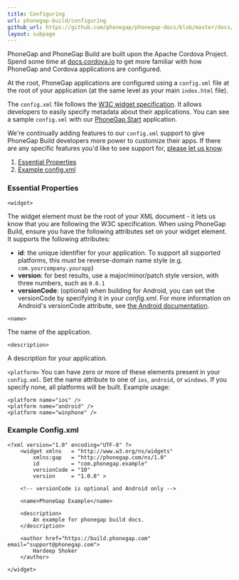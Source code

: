 ```yaml
---
title: Configuring
url: phonegap-build/configuring
github_url: https://github.com/phonegap/phonegap-docs/blob/master/docs/4-phonegap-build/2-configuring/0-index.html.md
layout: subpage
---
```


PhoneGap and PhoneGap Build are built upon the Apache Cordova Project. Spend some time at [docs.cordova.io](http://docs.cordova.io) to get more familiar with how PhoneGap and Cordova applications are configured.

At the root, PhoneGap applications are configured using a `config.xml` file at the root of your application (at the same level as your main `index.html` file).

The `config.xml` file follows the [W3C widget specification](http://www.w3.org/TR/widgets/). It allows developers to easily specify metadata about their applications. You can see a sample `config.xml` with our [PhoneGap Start](https://github.com/phonegap/phonegap-start/blob/master/www/config.xml) application.

We're continually adding features to our `config.xml` support to give PhoneGap Build developers more power to customize their apps. If there are any specific features you'd like to see support for, [please let us know](http://forums.adobe.com/community/phonegap/build).

1. [Essential Properties](#props)
2. [Example config.xml](#example)

<a id="props"></a>
### Essential Properties

<code>&lt;widget&gt;</code>

The widget element must be the root of your XML document - it lets us
know that you are following the W3C specification. When using PhoneGap
Build, ensure you have the following attributes set on your widget
element. It supports the following attributes:

- **id**: the unique identifier for your application. To support all supported platforms, this *must* be reverse-domain name style (e.g. `com.yourcompany.yourapp`)
- **version**: for best results, use a major/minor/patch style version, with three numbers, such as `0.0.1`
- **versionCode**: (optional) when building for Android, you can set the versionCode by specifying it in your *config.xml*. For more information on Android's versionCode attribute, see [the Android documentation](http://developer.android.com/guide/publishing/versioning.html). 

<code>&lt;name&gt;</code>

The name of the application.

<code>&lt;description&gt;</code>

A description for your application.

<code>&lt;platform&gt;</code>
You can have zero or more of these elements present in your <code>config.xml</code>. Set the name attribute to one of `ios`, `android`, or `windows`. If you specify none, all platforms will be built. Example usage:

    <platform name="ios" />
    <platform name="android" />
    <platform name="winphone" />

<a id="example"></a>
### Example Config.xml

    <?xml version="1.0" encoding="UTF-8" ?>
        <widget xmlns   = "http://www.w3.org/ns/widgets"
            xmlns:gap   = "http://phonegap.com/ns/1.0"
            id          = "com.phonegap.example"
            versionCode = "10" 
            version     = "1.0.0" >
        
        <!-- versionCode is optional and Android only -->

        <name>PhoneGap Example</name>

        <description>
            An example for phonegap build docs. 
        </description>

        <author href="https://build.phonegap.com" email="support@phonegap.com">
            Hardeep Shoker
        </author>

    </widget>

    

